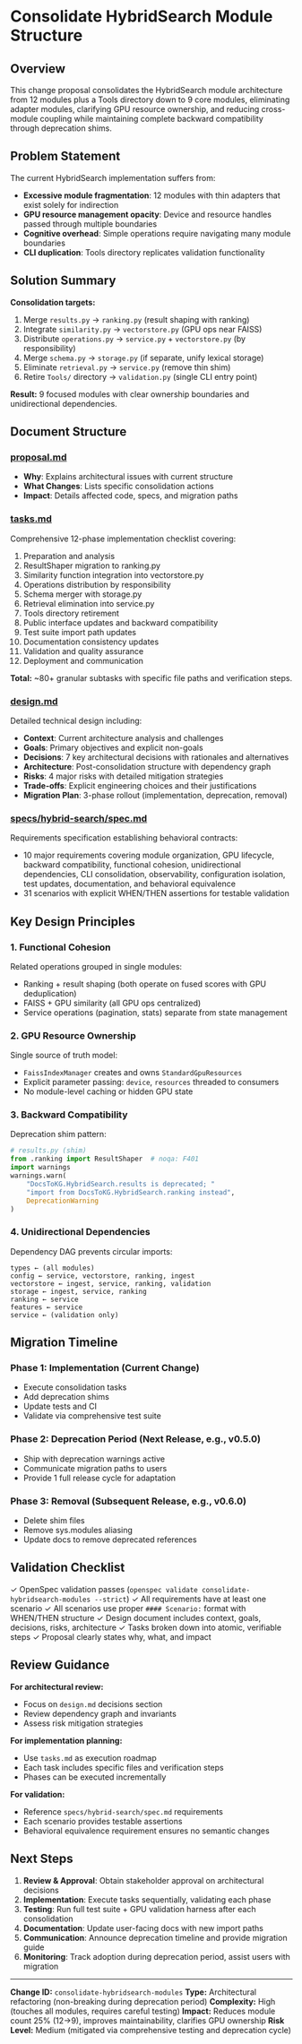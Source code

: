 # Consolidate HybridSearch Module Structure

## Overview

This change proposal consolidates the HybridSearch module architecture from 12 modules plus a Tools directory down to 9 core modules, eliminating adapter modules, clarifying GPU resource ownership, and reducing cross-module coupling while maintaining complete backward compatibility through deprecation shims.

## Problem Statement

The current HybridSearch implementation suffers from:

- **Excessive module fragmentation**: 12 modules with thin adapters that exist solely for indirection
- **GPU resource management opacity**: Device and resource handles passed through multiple boundaries
- **Cognitive overhead**: Simple operations require navigating many module boundaries
- **CLI duplication**: Tools directory replicates validation functionality

## Solution Summary

**Consolidation targets:**

1. Merge `results.py` → `ranking.py` (result shaping with ranking)
2. Integrate `similarity.py` → `vectorstore.py` (GPU ops near FAISS)
3. Distribute `operations.py` → `service.py` + `vectorstore.py` (by responsibility)
4. Merge `schema.py` → `storage.py` (if separate, unify lexical storage)
5. Eliminate `retrieval.py` → `service.py` (remove thin shim)
6. Retire `Tools/` directory → `validation.py` (single CLI entry point)

**Result:** 9 focused modules with clear ownership boundaries and unidirectional dependencies.

## Document Structure

### [proposal.md](./proposal.md)

- **Why**: Explains architectural issues with current structure
- **What Changes**: Lists specific consolidation actions
- **Impact**: Details affected code, specs, and migration paths

### [tasks.md](./tasks.md)

Comprehensive 12-phase implementation checklist covering:

1. Preparation and analysis
2. ResultShaper migration to ranking.py
3. Similarity function integration into vectorstore.py
4. Operations distribution by responsibility
5. Schema merger with storage.py
6. Retrieval elimination into service.py
7. Tools directory retirement
8. Public interface updates and backward compatibility
9. Test suite import path updates
10. Documentation consistency updates
11. Validation and quality assurance
12. Deployment and communication

**Total:** ~80+ granular subtasks with specific file paths and verification steps.

### [design.md](./design.md)

Detailed technical design including:

- **Context**: Current architecture analysis and challenges
- **Goals**: Primary objectives and explicit non-goals
- **Decisions**: 7 key architectural decisions with rationales and alternatives
- **Architecture**: Post-consolidation structure with dependency graph
- **Risks**: 4 major risks with detailed mitigation strategies
- **Trade-offs**: Explicit engineering choices and their justifications
- **Migration Plan**: 3-phase rollout (implementation, deprecation, removal)

### [specs/hybrid-search/spec.md](./specs/hybrid-search/spec.md)

Requirements specification establishing behavioral contracts:

- 10 major requirements covering module organization, GPU lifecycle, backward compatibility, functional cohesion, unidirectional dependencies, CLI consolidation, observability, configuration isolation, test updates, documentation, and behavioral equivalence
- 31 scenarios with explicit WHEN/THEN assertions for testable validation

## Key Design Principles

### 1. Functional Cohesion

Related operations grouped in single modules:

- Ranking + result shaping (both operate on fused scores with GPU deduplication)
- FAISS + GPU similarity (all GPU ops centralized)
- Service operations (pagination, stats) separate from state management

### 2. GPU Resource Ownership

Single source of truth model:

- `FaissIndexManager` creates and owns `StandardGpuResources`
- Explicit parameter passing: `device`, `resources` threaded to consumers
- No module-level caching or hidden GPU state

### 3. Backward Compatibility

Deprecation shim pattern:

```python
# results.py (shim)
from .ranking import ResultShaper  # noqa: F401
import warnings
warnings.warn(
    "DocsToKG.HybridSearch.results is deprecated; "
    "import from DocsToKG.HybridSearch.ranking instead",
    DeprecationWarning
)
```

### 4. Unidirectional Dependencies

Dependency DAG prevents circular imports:

```
types ← (all modules)
config ← service, vectorstore, ranking, ingest
vectorstore ← ingest, service, ranking, validation
storage ← ingest, service, ranking
ranking ← service
features ← service
service ← (validation only)
```

## Migration Timeline

### Phase 1: Implementation (Current Change)

- Execute consolidation tasks
- Add deprecation shims
- Update tests and CI
- Validate via comprehensive test suite

### Phase 2: Deprecation Period (Next Release, e.g., v0.5.0)

- Ship with deprecation warnings active
- Communicate migration paths to users
- Provide 1 full release cycle for adaptation

### Phase 3: Removal (Subsequent Release, e.g., v0.6.0)

- Delete shim files
- Remove sys.modules aliasing
- Update docs to remove deprecated references

## Validation Checklist

✓ OpenSpec validation passes (`openspec validate consolidate-hybridsearch-modules --strict`)
✓ All requirements have at least one scenario
✓ All scenarios use proper `#### Scenario:` format with WHEN/THEN structure
✓ Design document includes context, goals, decisions, risks, architecture
✓ Tasks broken down into atomic, verifiable steps
✓ Proposal clearly states why, what, and impact

## Review Guidance

**For architectural review:**

- Focus on `design.md` decisions section
- Review dependency graph and invariants
- Assess risk mitigation strategies

**For implementation planning:**

- Use `tasks.md` as execution roadmap
- Each task includes specific files and verification steps
- Phases can be executed incrementally

**For validation:**

- Reference `specs/hybrid-search/spec.md` requirements
- Each scenario provides testable assertions
- Behavioral equivalence requirement ensures no semantic changes

## Next Steps

1. **Review & Approval**: Obtain stakeholder approval on architectural decisions
2. **Implementation**: Execute tasks sequentially, validating each phase
3. **Testing**: Run full test suite + GPU validation harness after each consolidation
4. **Documentation**: Update user-facing docs with new import paths
5. **Communication**: Announce deprecation timeline and provide migration guide
6. **Monitoring**: Track adoption during deprecation period, assist users with migration

---

**Change ID:** `consolidate-hybridsearch-modules`
**Type:** Architectural refactoring (non-breaking during deprecation period)
**Complexity:** High (touches all modules, requires careful testing)
**Impact:** Reduces module count 25% (12→9), improves maintainability, clarifies GPU ownership
**Risk Level:** Medium (mitigated via comprehensive testing and deprecation cycle)
